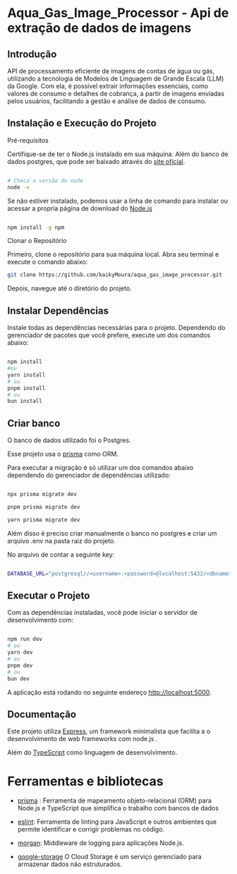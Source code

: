 # Aqua_Gas_Image_Processor - Api de extração de dados de imagens #

## Introdução

API de processamento eficiente de imagens de contas de água ou gás, utilizando a tecnologia de Modelos de Linguagem de Grande Escala (LLM) da Google. Com ela, é possível extrair informações essenciais, como valores de consumo e detalhes de cobrança, a partir de imagens enviadas pelos usuários, facilitando a gestão e análise de dados de consumo.

## Instalação e Execução do Projeto

Pré-requisitos

Certifique-se de ter o Node.js instalado em sua máquina. Além do banco de dados postgres, que pode ser baixado através do [site oficial](https://www.postgresql.org/download/).

``` bash

# Checa a versão do node
node -v

```

Se não estiver instalado, podemos usar a linha de comando para instalar ou acessar a propria página de download do [Node.js](https://nodejs.org/en/download/prebuilt-installer)


``` bash

npm install -g npm

```


Clonar o Repositório

Primeiro, clone o repositório para sua máquina local. Abra seu terminal e execute o comando abaixo:

```bash
git clone https://github.com/kaikyMoura/aqua_gas_image_processor.git
```

Depois, navegue até o diretório do projeto.


## Instalar Dependências

Instale todas as dependências necessárias para o projeto. Dependendo do gerenciador de pacotes que você prefere, execute um dos comandos abaixo:

```bash

npm install
#ou
yarn install
# ou
pnpm install
# ou
bun install

```


## Criar banco

O banco de dados utilizado foi o Postgres. 

Esse projeto usa o [prisma](https://www.prisma.io/) como ORM.

Para executar a migração é só utilizar um dos comandos abaixo dependendo do gerenciador de dependências utilizado:

```bash

npx prisma migrate dev

pnpm prisma migrate dev

yarn prisma migrate dev

```

Além disso é preciso criar manualmente o banco no postgres e criar um arquivo .env na pasta raiz do projeto.

No arquivo de contar a seguinte key:

```bash

DATABASE_URL="postgresql//<username>:<password>@localhost:5432/<dbname>

```


## Executar o Projeto

Com as dependências instaladas, você pode iniciar o servidor de desenvolvimento com:

```bash

npm run dev
# ou
yarn dev
# ou
pnpm dev
# ou
bun dev

```


A aplicação está rodando no seguinte endereço [http://localhost:5000](http://localhost:5000).



## Documentação

Este projeto utiliza [Express](https://expressjs.com/), um framework minimalista que facilita a o desenvolvimento de web frameworks com node.js .

Além do [TypeScript](https://www.typescriptlang.org/) como linguagem de desenvolvimento.


# Ferramentas e bibliotecas

- [prisma](https://www.prisma.io/) :
Ferramenta de mapeamento objeto-relacional (ORM) para Node.js e TypeScript que simplifica o trabalho com bancos de dados

- [eslint](https://eslint.org/):
 Ferramenta de linting para JavaScript e outros ambientes que permite identificar e corrigir problemas no código.

- [morgan](https://react-svgr.com/):
 Middleware de logging para aplicações Node.js.

- [google-storage](https://cloud.google.com/storage)
O Cloud Storage é um serviço gerenciado para armazenar dados não estruturados.
